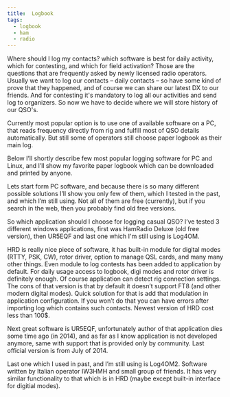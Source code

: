 ```yaml
---
title:  Logbook
tags:
  - logbook
  - ham
  - radio
---
```


Where should I log my contacts? which software is best for daily activity, which for contesting, and which for field activation?
Those are the questions that are frequently asked by newly licensed radio operators.
Usually we want to log our contacts – daily contacts – so have some kind of prove that they happened, and of course we can share our latest DX to our friends. And for contesting it's mandatory to log all our activities and send log to organizers. So now we have to decide where we will store history of our QSO's.

Currently most popular option is to use one of available software on a PC, that reads frequency directly from rig and fulfill most of QSO details automatically. But still some of operators still choose paper logbook as their main log.

Below I’ll shortly describe few most popular logging software for PC and Linux, and I’ll show my favorite paper logbook which can be downloaded and printed by anyone.

Lets start form PC software, and because there is so many different possible solutions I’ll show you only few of them, which I tested in the past, and which I’m still using. Not all of them are free (currently), but if you search in the web, then you probably find old free versions.

So which application should I choose for logging casual QSO? I’ve tested 3 different windows applications, first was HamRadio Deluxe (old free version), then UR5EQF and last one which I'm still using is Log4OM.

HRD is really nice piece of software, it has built-in module for digital modes (RTTY, PSK, CW), rotor driver, option to manage QSL cards, and many many other things. Even module to log contests has been added to application by default. For daily usage access to logbook, digi modes and rotor driver is definitely enough. Of course application can detect rig connection settings. The cons of that version is that by default it doesn’t support FT8 (and other modern digital modes). Quick solution for that is add that modulation in application configuration. If you won’t do that you can have errors after importing log which contains such contacts. Newest version of HRD cost less than 100$.

Next great software is UR5EQF, unfortunately author of that application dies some time ago (in 2014), and as far as I know application is not developed anymore, same with support that is provided only by community. Last official version is from July of 2014.

Last one which I used in past, and I’m still using is Log4OM2. Software written by Italian operator IW3HMH and small group of friends. It has very similar functionality to that which is in HRD (maybe except built-in interface for digitial modes).